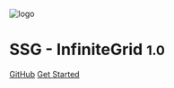 <!-- _coverpage.md -->

![logo](http://ui.ssgcdn.com/ui/company/img/common/ssg_logo_black.svg)

# SSG - InfiniteGrid <small>1.0</small>

[GitHub](https://github.com/hohoya33/infinite-grid-guide)
[Get Started](#시작하기)